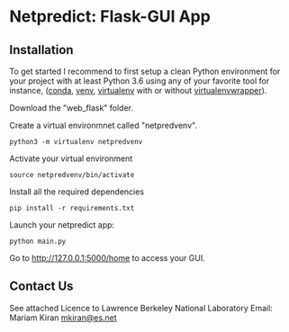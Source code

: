# Netpredict: Flask-GUI App



## Installation

 To get started I recommend to first setup a clean Python environment for your project with at least Python 3.6 using any of your favorite tool for instance, ([conda](https://docs.conda.io/projects/conda/en/latest/user-guide/tasks/manage-environments.html "conda-env"), [venv](https://docs.python.org/3/library/venv.html), [virtualenv](https://virtualenv.pypa.io/en/latest/) with or without [virtualenvwrapper](https://virtualenvwrapper.readthedocs.io/en/latest/)).


Download the "web_flask" folder.

Create a virtual environmnet called "netpredvenv". 

    python3 -m virtualenv netpredvenv

Activate your virtual environment

    source netpredvenv/bin/activate

Install all the required dependencies

    pip install -r requirements.txt

Launch your netpredict app:

    python main.py

 
Go to http://127.0.0.1:5000/home to access your GUI.



## Contact Us
See attached Licence to Lawrence Berkeley National Laboratory
Email: Mariam Kiran <mkiran@es.net>

